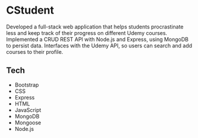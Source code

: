 # CStudent
Developed a full-stack web application that helps students procrastinate less and keep track of their progress on different Udemy courses.
Implemented a CRUD REST API with Node.js and Express, using MongoDB to persist data.
Interfaces with the Udemy API, so users can search and add courses to their profile.

## Tech
* Bootstrap
* CSS
* Express
* HTML
* JavaScript
* MongoDB
* Mongoose
* Node.js
